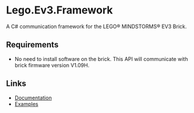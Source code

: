 # Lego.Ev3.Framework
A C# communication framework for the LEGO® MINDSTORMS® EV3 Brick.

## Requirements
* No need to install software on the brick. This API will communicate with brick firmware version V1.09H.

## Links
* [Documentation](https://github.com/mvanderelsen/Lego.Ev3.Framework/wiki)
* [Examples](https://github.com/mvanderelsen/Lego.Ev3.Framework.Examples)
